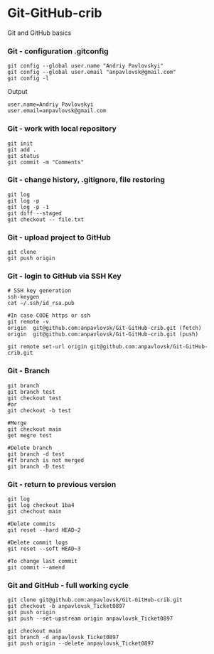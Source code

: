 # Git-GitHub-crib
Git and GitHub basics

### Git - configuration .gitconfig
````
git config --global user.name "Andriy Pavlovskyi"
git config --global user.email "anpavlovsk@gmail.com"
git config -l
````
Output
````
user.name=Andriy Pavlovskyi
user.email=anpavlovsk@gmail.com
````
### Git - work with local repository
````
git init
git add .
git status 
git commit -m "Comments"
````
### Git - change history, .gitignore, file restoring
````
git log
git log -p
git log -p -1
git diff --staged
git checkout -- file.txt
````
### Git - upload project to GitHub
````
git clone
git push origin
````
### Git - login to GitHub via SSH Key
````
# SSH key generation
ssh-keygen
cat ~/.ssh/id_rsa.pub 

#In case CODE https or ssh 
git remote -v
origin	git@github.com:anpavlovsk/Git-GitHub-crib.git (fetch)
origin	git@github.com:anpavlovsk/Git-GitHub-crib.git (push)

git remote set-url origin git@github.com:anpavlovsk/Git-GitHub-crib.git  
````
### Git - Branch
````
git branch
git branch test
git checkout test
#or
git checkout -b test

#Merge 
git checkout main
get megre test

#Delete branch
git branch -d test
#If branch is not merged
git branch -D test

````
### Git - return to previous version
````
git log
git log checkout 1ba4
git chechout main

#Delete commits
git reset --hard HEAD~2

#Delete commit logs
git reset --soft HEAD~3

#To change last commit 
git commit --amend
````
### Git and GitHub - full working cycle
````
git clone git@github.com:anpavlovsk/Git-GitHub-crib.git
git checkout -b anpavlovsk_Ticket0897
git push origin
git push --set-upstream origin anpavlovsk_Ticket0897

git checkout main
git branch -d anpavlovsk_Ticket0897
git push origin --delete anpavlovsk_Ticket0897

````
